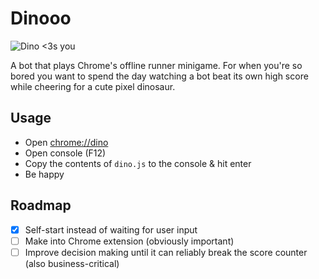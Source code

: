 # Dinooo

![Dino <3s you](https://steemitimages.com/0x0/https://steemitimages.com/DQmc5DiXa54PRMm5Yd2pQ9vfMHepaaYuvLzafyicfBkZ2TK/U5drQkLepB9H3aa3dmvhBTG2TAfjUU9.gif)

A bot that plays Chrome's offline runner minigame. For when you're so bored you want to spend the day watching a bot beat its own high score while cheering for a cute pixel dinosaur.

## Usage

- Open [chrome://dino](chrome://dino)
- Open console (F12)
- Copy the contents of `dino.js` to the console & hit enter
- Be happy

## Roadmap

- [x] Self-start instead of waiting for user input
- [ ] Make into Chrome extension (obviously important)
- [ ] Improve decision making until it can reliably break the score counter (also business-critical)